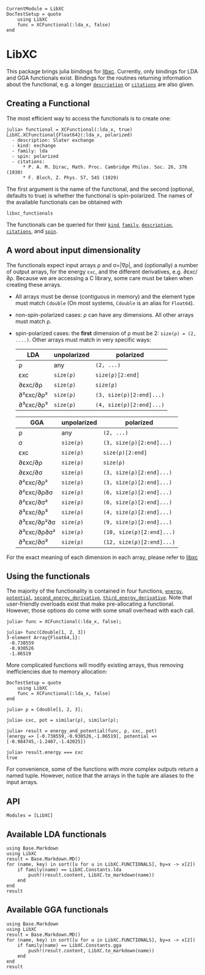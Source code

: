 ```@meta
CurrentModule = LibXC
DocTestSetup = quote
    using LibXC
    func = XCFunctional(:lda_x, false)
end
```
# LibXC

This package brings julia bindings for [libxc](http://octopus-code.org/wiki/Libxc).
Currently, only bindings for LDA and GGA functionals exist. Bindings for the routines
returning information about the functional, e.g. a longer [`description`](@ref) or
[`citations`](@ref) are also given.

## Creating a Functional

The most efficient way to access the functionals is to create one:

```jldoctest
julia> functional = XCFunctional(:lda_x, true)
LibXC.XCFunctional{Float64}(:lda_x, polarized)
  - description: Slater exchange
  - kind: exchange
  - family: lda
  - spin: polarized
  - citations:
      * P. A. M. Dirac, Math. Proc. Cambridge Philos. Soc. 26, 376 (1930)
      * F. Bloch, Z. Phys. 57, 545 (1929)
```

The first argument is the name of the functional, and the second (optional, defaults to
true) is whether the functional is spin-polarized. The names of the available functionals
can be obtained with

```@docs
libxc_functionals
```

The functionals can be queried for their [`kind`](@ref), [`family`](@ref),
[`description`](@ref), [`citations`](@ref), and [`spin`](@ref).

## A word about input dimensionality

The functionals expect input arrays ρ and σ=|∇ρ|, and (optionally) a number of output
arrays, for the energy `εxc`, and the different derivatives, e.g. ∂εxc/∂ρ. Because we are
accessing a C library, some care must be taken when creating these arrays.

* All arrays must be dense (contiguous in memory) and the element type must match `Cdouble`
  (On most systems, `Cdouble` is an alias for `Float64`).
* non-spin-polarized cases: ρ can have any dimensions. All other arrays must match ρ.
* spin-polarized cases: the **first** dimension of ρ must be 2: `size(ρ) = (2, ....)`. Other
  arrays must match in very specific ways:

  |LDA         | unpolarized | polarized                 |
  |------------|-------------|---------------------------|
  |ρ           | any         | `(2, ...)`                |
  |εxc         | `size(ρ)`   | `size(ρ)[2:end]`          |
  |∂εxc/∂ρ     | `size(ρ)`   | `size(ρ)`                 |
  |∂²εxc/∂ρ²   | `size(ρ)`   | `(3, size(ρ)[2:end]...)`  |
  |∂³εxc/∂ρ³   | `size(ρ)`   | `(4, size(ρ)[2:end]...)`  |

  |GGA         | unpolarized | polarized                 |
  |------------|-------------|---------------------------|
  |ρ           | any         | `(2, ...)`                |
  |σ           | `size(ρ)`   | `(3, size(ρ)[2:end]...)`  |
  |εxc         | `size(ρ)`   | `size(ρ)[2:end]`          |
  |∂εxc/∂ρ     | `size(ρ)`   | `size(ρ)`                 |
  |∂εxc/∂σ     | `size(ρ)`   | `(3, size(ρ)[2:end]...)`  |
  |∂²εxc/∂ρ²   | `size(ρ)`   | `(3, size(ρ)[2:end]...)`  |
  |∂²εxc/∂ρ∂σ  | `size(ρ)`   | `(6, size(ρ)[2:end]...)`  |
  |∂²εxc/∂σ²   | `size(ρ)`   | `(6, size(ρ)[2:end]...)`  |
  |∂³εxc/∂ρ³   | `size(ρ)`   | `(4, size(ρ)[2:end]...)`  |
  |∂³εxc/∂ρ²∂σ | `size(ρ)`   | `(9, size(ρ)[2:end]...)`  |
  |∂³εxc/∂ρ∂σ² | `size(ρ)`   | `(10, size(ρ)[2:end]...)` |
  |∂³εxc/∂σ³   | `size(ρ)`   | `(12, size(ρ)[2:end]...)` |

For the exact meaning of each dimension in each array, please refer to
[libxc](http://octopus-code.org/wiki/Libxc)

## Using the functionals

The majority of the functionality is contained in four functions, [`energy`](@rf),
[`potential`](@ref), [`second_energy_derivative`](@ref),
[`third_energy_derivative`](@ref). Note that user-friendly overloads exist that make
pre-allocating a functional. However, those options do come with some small overhead with
each call.

```jldocset
julia> func = XCFunctional(:lda_x, false);

julia> func(Cdouble[1, 2, 3])
3-element Array{Float64,1}:
 -0.738559
 -0.930526
 -1.06519
```


More complicated functions will modify existing arrays, thus removing inefficiencies due to
memory allocation:

```@meta
DocTestSetup = quote
    using LibXC
    func = XCFunctional(:lda_x, false)
end
```

```jldocset
julia> ρ = Cdouble[1, 2, 3];

julia> εxc, pot = similar(ρ), similar(ρ);

julia> result = energy_and_potential(func, ρ, εxc, pot)
(energy => [-0.738559,-0.930526,-1.06519], potential => [-0.984745,-1.2407,-1.42025])

julia> result.energy === εxc
true
```

For convenience, some of the functions with more complex outputs return a named tuple.
However, notice that the arrays in the tuple are aliases to the input arrays.


## API

```@autodocs
Modules = [LibXC]
```

## Available LDA functionals

```@eval
using Base.Markdown
using LibXC
result = Base.Markdown.MD()
for (name, key) in sort([u for u in LibXC.FUNCTIONALS], by=x -> x[2])
    if family(name) == LibXC.Constants.lda
        push!(result.content, LibXC.to_markdown(name))
    end
end
result
```

## Available GGA functionals

```@eval
using Base.Markdown
using LibXC
result = Base.Markdown.MD()
for (name, key) in sort([u for u in LibXC.FUNCTIONALS], by=x -> x[2])
	if family(name) == LibXC.Constants.gga
		push!(result.content, LibXC.to_markdown(name))
    end
end
result
```

